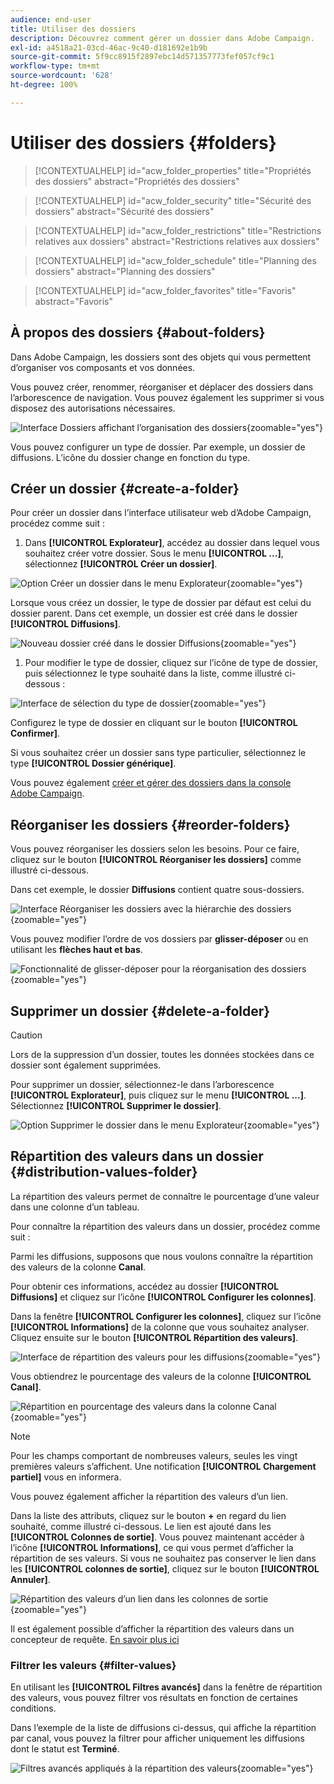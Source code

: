 ```yaml
---
audience: end-user
title: Utiliser des dossiers
description: Découvrez comment gérer un dossier dans Adobe Campaign.
exl-id: a4518a21-03cd-46ac-9c40-d181692e1b9b
source-git-commit: 5f9cc8915f2897ebc14d571357773fef057cf9c1
workflow-type: tm+mt
source-wordcount: '628'
ht-degree: 100%

---
```


# Utiliser des dossiers {#folders}

>[!CONTEXTUALHELP]
>id="acw_folder_properties"
>title="Propriétés des dossiers"
>abstract="Propriétés des dossiers"

>[!CONTEXTUALHELP]
>id="acw_folder_security"
>title="Sécurité des dossiers"
>abstract="Sécurité des dossiers"

>[!CONTEXTUALHELP]
>id="acw_folder_restrictions"
>title="Restrictions relatives aux dossiers"
>abstract="Restrictions relatives aux dossiers"

>[!CONTEXTUALHELP]
>id="acw_folder_schedule"
>title="Planning des dossiers"
>abstract="Planning des dossiers"

>[!CONTEXTUALHELP]
>id="acw_folder_favorites"
>title="Favoris"
>abstract="Favoris"

## À propos des dossiers {#about-folders}

Dans Adobe Campaign, les dossiers sont des objets qui vous permettent d’organiser vos composants et vos données.

Vous pouvez créer, renommer, réorganiser et déplacer des dossiers dans l’arborescence de navigation. Vous pouvez également les supprimer si vous disposez des autorisations nécessaires.

![Interface Dossiers affichant l’organisation des dossiers](assets/folders.png){zoomable="yes"}

Vous pouvez configurer un type de dossier. Par exemple, un dossier de diffusions. L’icône du dossier change en fonction du type.

## Créer un dossier {#create-a-folder}

Pour créer un dossier dans l’interface utilisateur web d’Adobe Campaign, procédez comme suit :

1. Dans **[!UICONTROL Explorateur]**, accédez au dossier dans lequel vous souhaitez créer votre dossier. Sous le menu **[!UICONTROL ...]**, sélectionnez **[!UICONTROL Créer un dossier]**.

![Option Créer un dossier dans le menu Explorateur](assets/folder_create.png){zoomable="yes"}

Lorsque vous créez un dossier, le type de dossier par défaut est celui du dossier parent. Dans cet exemple, un dossier est créé dans le dossier **[!UICONTROL Diffusions]**.

![Nouveau dossier créé dans le dossier Diffusions](assets/folder_new.png){zoomable="yes"}

1. Pour modifier le type de dossier, cliquez sur l’icône de type de dossier, puis sélectionnez le type souhaité dans la liste, comme illustré ci-dessous :

![Interface de sélection du type de dossier](assets/folder_type.png){zoomable="yes"}

Configurez le type de dossier en cliquant sur le bouton **[!UICONTROL Confirmer]**.

Si vous souhaitez créer un dossier sans type particulier, sélectionnez le type **[!UICONTROL Dossier générique]**.

Vous pouvez également [créer et gérer des dossiers dans la console Adobe Campaign](https://experienceleague.adobe.com/fr/docs/campaign/campaign-v8/config/configuration/folders-and-views).

## Réorganiser les dossiers {#reorder-folders}

Vous pouvez réorganiser les dossiers selon les besoins. Pour ce faire, cliquez sur le bouton **[!UICONTROL Réorganiser les dossiers]** comme illustré ci-dessous.

Dans cet exemple, le dossier **Diffusions** contient quatre sous-dossiers.

![Interface Réorganiser les dossiers avec la hiérarchie des dossiers](assets/folder-reorder.png){zoomable="yes"}

Vous pouvez modifier l’ordre de vos dossiers par **glisser-déposer** ou en utilisant les **flèches haut et bas**.

![Fonctionnalité de glisser-déposer pour la réorganisation des dossiers](assets/folder-draganddrop.png){zoomable="yes"}

## Supprimer un dossier {#delete-a-folder}

>[!CAUTION]
>
>Lors de la suppression d’un dossier, toutes les données stockées dans ce dossier sont également supprimées.

Pour supprimer un dossier, sélectionnez-le dans l’arborescence **[!UICONTROL Explorateur]**, puis cliquez sur le menu **[!UICONTROL ...]**. Sélectionnez **[!UICONTROL Supprimer le dossier]**.

![Option Supprimer le dossier dans le menu Explorateur](assets/folder_delete.png){zoomable="yes"}

## Répartition des valeurs dans un dossier {#distribution-values-folder}

La répartition des valeurs permet de connaître le pourcentage d’une valeur dans une colonne d’un tableau.

Pour connaître la répartition des valeurs dans un dossier, procédez comme suit :

Parmi les diffusions, supposons que nous voulons connaître la répartition des valeurs de la colonne **Canal**.

Pour obtenir ces informations, accédez au dossier **[!UICONTROL Diffusions]** et cliquez sur l’icône **[!UICONTROL Configurer les colonnes]**.

Dans la fenêtre **[!UICONTROL Configurer les colonnes]**, cliquez sur l’icône **[!UICONTROL Informations]** de la colonne que vous souhaitez analyser. Cliquez ensuite sur le bouton **[!UICONTROL Répartition des valeurs]**.

![Interface de répartition des valeurs pour les diffusions](assets/values_deliveries.png){zoomable="yes"}

Vous obtiendrez le pourcentage des valeurs de la colonne **[!UICONTROL Canal]**.

![Répartition en pourcentage des valeurs dans la colonne Canal](assets/values_percentage.png){zoomable="yes"}

>[!NOTE]
>
>Pour les champs comportant de nombreuses valeurs, seules les vingt premières valeurs s’affichent. Une notification **[!UICONTROL Chargement partiel]** vous en informera.

Vous pouvez également afficher la répartition des valeurs d’un lien.

Dans la liste des attributs, cliquez sur le bouton **+** en regard du lien souhaité, comme illustré ci-dessous. Le lien est ajouté dans les **[!UICONTROL Colonnes de sortie]**. Vous pouvez maintenant accéder à l’icône **[!UICONTROL Informations]**, ce qui vous permet d’afficher la répartition de ses valeurs. Si vous ne souhaitez pas conserver le lien dans les **[!UICONTROL colonnes de sortie]**, cliquez sur le bouton **[!UICONTROL Annuler]**.

![Répartition des valeurs d’un lien dans les colonnes de sortie](assets/values_link.png){zoomable="yes"}

Il est également possible d’afficher la répartition des valeurs dans un concepteur de requête. [En savoir plus ici](../query/build-query.md#distribution-of-values-in-a-query)

### Filtrer les valeurs {#filter-values}

En utilisant les **[!UICONTROL Filtres avancés]** dans la fenêtre de répartition des valeurs, vous pouvez filtrer vos résultats en fonction de certaines conditions.

Dans l’exemple de la liste de diffusions ci-dessus, qui affiche la répartition par canal, vous pouvez la filtrer pour afficher uniquement les diffusions dont le statut est **Terminé**.

![Filtres avancés appliqués à la répartition des valeurs](assets/values_filter.png){zoomable="yes"}